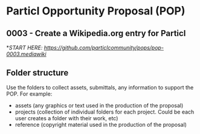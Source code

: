 # Particl Opportunity Proposal (POP)
## 0003 - Create a Wikipedia.org entry for Particl
**START HERE: https://github.com/particlcommunity/pops/pop-0003.mediawiki*
## Folder structure
Use the folders to collect assets, submittals, any information to support the POP.
For example:
- assets (any graphics or text used in the production of the proposal)
- projects (collection of individual folders for each project. Could be each user creates a folder with their work, etc)
- reference (copyright material used in the production of the proposal)
